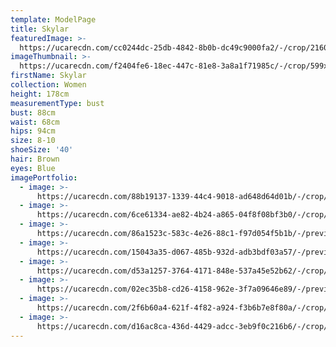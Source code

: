 ```yaml
---
template: ModelPage
title: Skylar
featuredImage: >-
  https://ucarecdn.com/cc0244dc-25db-4842-8b0b-dc49c9000fa2/-/crop/2160x1416/0,599/-/preview/
imageThumbnail: >-
  https://ucarecdn.com/f2404fe6-18ec-447c-81e8-3a8a1f71985c/-/crop/599x877/646,826/-/preview/
firstName: Skylar
collection: Women
height: 178cm
measurementType: bust
bust: 88cm
waist: 68cm
hips: 94cm
size: 8-10
shoeSize: '40'
hair: Brown
eyes: Blue
imagePortfolio:
  - image: >-
      https://ucarecdn.com/88b19137-1339-44c4-9018-ad648d64d01b/-/crop/2160x2806/0,434/-/preview/
  - image: >-
      https://ucarecdn.com/6ce61334-ae82-4b24-a865-04f8f08bf3b0/-/crop/2160x2858/0,382/-/preview/
  - image: >-
      https://ucarecdn.com/86a1523c-583c-4e26-88c1-f97d054f5b1b/-/preview/-/rotate/90/
  - image: >-
      https://ucarecdn.com/15043a35-d067-485b-932d-adb3bdf03a57/-/preview/-/rotate/90/
  - image: >-
      https://ucarecdn.com/d53a1257-3764-4171-848e-537a45e52b62/-/crop/2143x1369/0,263/-/preview/-/rotate/90/
  - image: >-
      https://ucarecdn.com/02ec35b8-cd26-4158-962e-3f7a09646e89/-/preview/-/rotate/90/
  - image: >-
      https://ucarecdn.com/2f6b60a4-621f-4f82-a924-f3b6b7e8f80a/-/crop/2020x1431/0,105/-/preview/-/rotate/90/
  - image: >-
      https://ucarecdn.com/d16ac8ca-436d-4429-adcc-3eb9f0c216b6/-/crop/2160x2510/0,730/-/preview/
---
```



